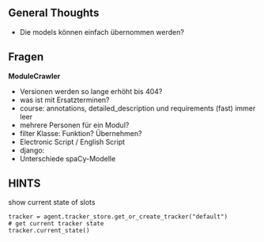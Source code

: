 General Thoughts
---
- Die models können einfach übernommen werden?


Fragen
---
__ModuleCrawler__
- Versionen werden so lange erhöht bis 404?
- was ist mit Ersatzterminen?
- course: annotations, detailed_description und requirements (fast) immer leer
- mehrere Personen für ein Modul?
- filter Klasse: Funktion? Übernehmen?
- Electronic Script / English Script
- django: 
- Unterschiede spaCy-Modelle


HINTS
---

show current state of slots
```
tracker = agent.tracker_store.get_or_create_tracker("default") 
# get current tracker state
tracker.current_state()
```